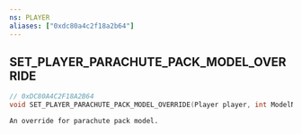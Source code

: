 ```yaml
---
ns: PLAYER
aliases: ["0xdc80a4c2f18a2b64"]
---
```

## SET_PLAYER_PARACHUTE_PACK_MODEL_OVERRIDE

```c
// 0xDC80A4C2F18A2B64
void SET_PLAYER_PARACHUTE_PACK_MODEL_OVERRIDE(Player player, int ModelNameHash);
```

```
An override for parachute pack model.
```
